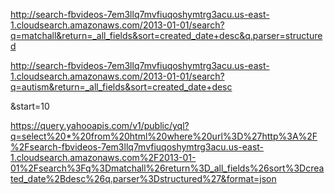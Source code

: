 http://search-fbvideos-7em3llq7mvfiuqoshymtrg3acu.us-east-1.cloudsearch.amazonaws.com/2013-01-01/search?q=matchall&return=_all_fields&sort=created_date+desc&q.parser=structured

http://search-fbvideos-7em3llq7mvfiuqoshymtrg3acu.us-east-1.cloudsearch.amazonaws.com/2013-01-01/search?q=autism&return=_all_fields&sort=created_date+desc

&start=10


https://query.yahooapis.com/v1/public/yql?q=select%20*%20from%20html%20where%20url%3D%27http%3A%2F%2Fsearch-fbvideos-7em3llq7mvfiuqoshymtrg3acu.us-east-1.cloudsearch.amazonaws.com%2F2013-01-01%2Fsearch%3Fq%3Dmatchall%26return%3D_all_fields%26sort%3Dcreated_date%2Bdesc%26q.parser%3Dstructured%27&format=json
